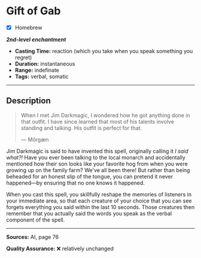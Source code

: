 # Gift of Gab
- [x] Homebrew

***2nd-level enchantment***
- **Casting Time:** reaction (which you take when you speak something you regret)
- **Duration:** instantaneous
- **Range:** indefinate
- **Tags:** verbal, somatic

---

## Description
> When I met Jim Darkmagic, I wondered how he got anything done in that outfit.
> I have since learned that most of his talents involve standing and talking.
> His outfit is perfect for that.
> 
> &mdash; Môrgæn

Jim Darkmagic is said to have invented this spell, originally calling it *I said what?!* Have you ever been talking to the local monarch and accidentally mentioned how their son looks like your favorite hog from when you were growing up on the family farm? We've all been there! But rather than being beheaded for an honest slip of the tongue, you can pretend it never happened&mdash;by ensuring that no one knows it happened.

When you cast this spell, you skillfully reshape the memories of listeners in your immediate area, so that each creature of your choice that you can see forgets everything you said within the last 10 seconds.
Those creatures then remember that you actually said the words you speak as the verbal component of the spell.

---

**Sources:** AI, page 76

**Quality Assurance:** :x: relatively unchanged
